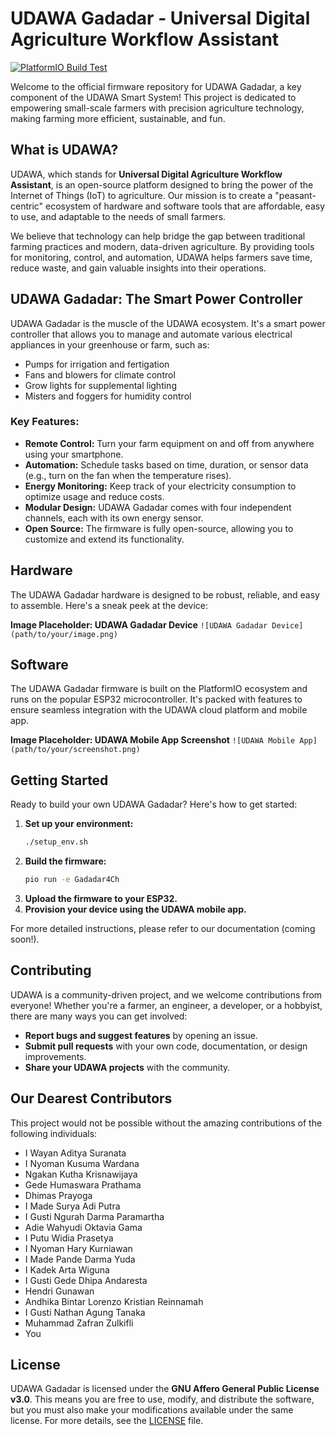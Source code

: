 # UDAWA Gadadar - Universal Digital Agriculture Workflow Assistant

[![PlatformIO Build Test](https://github.com/Narin-Laboratory/UDAWA-Gadadar/actions/workflows/build-test.yml/badge.svg)](https://github.com/Narin-Laboratory/UDAWA-Gadadar/actions/workflows/build-test.yml)

Welcome to the official firmware repository for UDAWA Gadadar, a key component of the UDAWA Smart System! This project is dedicated to empowering small-scale farmers with precision agriculture technology, making farming more efficient, sustainable, and fun.

## What is UDAWA?

UDAWA, which stands for **Universal Digital Agriculture Workflow Assistant**, is an open-source platform designed to bring the power of the Internet of Things (IoT) to agriculture. Our mission is to create a "peasant-centric" ecosystem of hardware and software tools that are affordable, easy to use, and adaptable to the needs of small farmers.

We believe that technology can help bridge the gap between traditional farming practices and modern, data-driven agriculture. By providing tools for monitoring, control, and automation, UDAWA helps farmers save time, reduce waste, and gain valuable insights into their operations.

## UDAWA Gadadar: The Smart Power Controller

UDAWA Gadadar is the muscle of the UDAWA ecosystem. It's a smart power controller that allows you to manage and automate various electrical appliances in your greenhouse or farm, such as:

- Pumps for irrigation and fertigation
- Fans and blowers for climate control
- Grow lights for supplemental lighting
- Misters and foggers for humidity control

### Key Features:

- **Remote Control:** Turn your farm equipment on and off from anywhere using your smartphone.
- **Automation:** Schedule tasks based on time, duration, or sensor data (e.g., turn on the fan when the temperature rises).
- **Energy Monitoring:** Keep track of your electricity consumption to optimize usage and reduce costs.
- **Modular Design:** UDAWA Gadadar comes with four independent channels, each with its own energy sensor.
- **Open Source:** The firmware is fully open-source, allowing you to customize and extend its functionality.

## Hardware

The UDAWA Gadadar hardware is designed to be robust, reliable, and easy to assemble. Here's a sneak peek at the device:

**Image Placeholder: UDAWA Gadadar Device**
`![UDAWA Gadadar Device](path/to/your/image.png)`

## Software

The UDAWA Gadadar firmware is built on the PlatformIO ecosystem and runs on the popular ESP32 microcontroller. It's packed with features to ensure seamless integration with the UDAWA cloud platform and mobile app.

**Image Placeholder: UDAWA Mobile App Screenshot**
`![UDAWA Mobile App](path/to/your/screenshot.png)`

## Getting Started

Ready to build your own UDAWA Gadadar? Here's how to get started:

1. **Set up your environment:**
   ```bash
   ./setup_env.sh
   ```
2. **Build the firmware:**
   ```bash
   pio run -e Gadadar4Ch
   ```
3. **Upload the firmware to your ESP32.**
4. **Provision your device using the UDAWA mobile app.**

For more detailed instructions, please refer to our documentation (coming soon!).

## Contributing

UDAWA is a community-driven project, and we welcome contributions from everyone! Whether you're a farmer, an engineer, a developer, or a hobbyist, there are many ways you can get involved:

- **Report bugs and suggest features** by opening an issue.
- **Submit pull requests** with your own code, documentation, or design improvements.
- **Share your UDAWA projects** with the community.

## Our Dearest Contributors

This project would not be possible without the amazing contributions of the following individuals:

- I Wayan Aditya Suranata
- I Nyoman Kusuma Wardana
- Ngakan Kutha Krisnawijaya
- Gede Humaswara Prathama
- Dhimas Prayoga
- I Made Surya Adi Putra
- I Gusti Ngurah Darma Paramartha
- Adie Wahyudi Oktavia Gama
- I Putu Widia Prasetya
- I Nyoman Hary Kurniawan
- I Made Pande Darma Yuda
- I Kadek Arta Wiguna
- I Gusti Gede Dhipa Andaresta
- Hendri Gunawan
- Andhika Bintar Lorenzo Kristian Reinnamah
- I Gusti Nathan Agung Tanaka
- Muhammad Zafran Zulkifli
- You

## License

UDAWA Gadadar is licensed under the **GNU Affero General Public License v3.0**. This means you are free to use, modify, and distribute the software, but you must also make your modifications available under the same license. For more details, see the [LICENSE](LICENSE) file.
